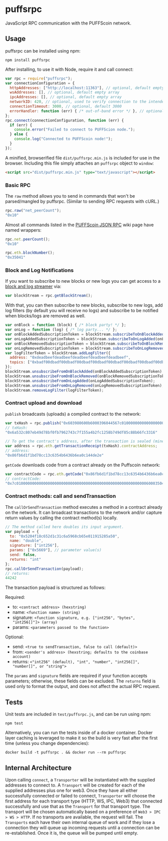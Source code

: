 # puffsrpc

JavaScript RPC communication with the PUFFScoin network.

## Usage

puffsrpc can be installed using npm:

```
npm install puffsrpc
```

After installing, to use it with Node, require it and call connect:

```javascript
var rpc = require("puffsrpc");
var connectionConfiguration = {
  httpAddresses: ["http://localhost:11363"], // optional, default empty array
  wsAddresses: [], // optional, default empty array
  ipcAddresses: [], // optional, default empty array
  networkID: 420, // optional, used to verify connection to the intended network (blockchain)
  connectionTimeout: 3000, // optional, default 3000
  errorHandler: function (err) { /* out-of-band error */ }, // optional, used for errors that can't be correlated back to a request
};
rpc.connect(connectionConfiguration, function (err) {
  if (err) {
    console.error("Failed to connect to PUFFScion node.");
  } else {
    console.log("Connected to PUFFScoin node!");
  }
});
```

A minified, browserified file `dist/puffsrpc.min.js` is included for use in the browser.  Including this file simply attaches an `puffsrpc` object to `window`:

```html
<script src="dist/puffsrpc.min.js" type="text/javascript"></script>
```

### Basic RPC

The `raw` method allows you to send in commands that won't be parsed/mangled by puffsrpc.  (Similar to sending RPC requests with cURL.)

```javascript
rpc.raw("net_peerCount");
"0x10"
```

Almost all commands listed in the [PUFFScoin JSON RPC](http://puffscoin.leafycauldronapothecary.com/puffwiki/blockchain-protocols/json-rpc-api/) wiki page have named wrappers:


```javascript
rpc.net.peerCount();
"0x10"

rpc.eth.blockNumber();
"0x35041"
```

### Block and Log Notifications

If you want to subscribe to new blocks or new logs you can get access to a [block and log streamer](https://github.com/puffscoin/puffscoinjs-blockstream) via:

```javascript
var blockStream = rpc.getBlockStream();
```

With that, you can then subscribe to new blocks, subscribe to new logs, add log filters (by default you will receive no logs) and subscribe to be notified when blocks/logs are removed as well.

```javascript
var onBlock = function (block) { /* block party! */ };
var onLog = function (log) { /* log party... */ };
var onBlockAddedSubscriptionToken = blockStream.subscribeToOnBlockAdded(onBlock);
var onLogAddedSubscriptionToken = blockStream.subscribeToOnLogAdded(onLog);
var onBlockRemovedSubscriptionToken = blockStream.subscribeToOnBlockRemoved(onBlock);
var onLogRemovedSubscriptionToken = blockStream.subscribeToOnLogRemoved(onLog);
var logFilterToken = blockStream.addLogFilter({
  address: "0xdeadbeefdeadbeefdeadbeefdeadbeefdeadbeef",
  topics: ["0xbadf00dbadf00dbadf00dbadf00dbadf00dbadf00dbadf00dbadf00dbaadf00d"]
});
blockStream.unsubscribeFromOnBlockAdded(onBlockAddedSubscriptionToken);
blockStream.unsubscribeFromOnBlockRemoved(onBlockRemovedSubscriptionToken);
blockStream.unsubscribeFromOnLogAdded(onLogAddedSubscriptionToken);
blockStream.unsubscribeFromOnLogRemoved(onLogRemovedSubscriptionToken);
blockStream.removeLogFilter(logFilterToken);
```

### Contract upload and download

`publish` broadcasts (uploads) a compiled contract to the network:

```javascript
var txHash = rpc.publish("0x603980600b6000396044567c01000000000000000000000000000000000000000000000000000000006000350463643ceff9811415603757600a60405260206040f35b505b6000f3");
// txHash:
"0x6a532c807eb49d78bf0fb7962743c7f155a4b2fc1258b749df85c88b66fc3316"

// To get the contract's address, after the transaction is sealed (mined), get its receipt:
var address = rpc.eth.getTransactionReceipt(txHash).contractAddress;
// address:
"0x86fb6d1f1bd78cc13c6354b6436b6ea0c144de2e"
```

`getCode` downloads code from a contract already on the Puffscoin network:

```javascript
var contractCode = rpc.eth.getCode("0x86fb6d1f1bd78cc13c6354b6436b6ea0c144de2e");
// contractCode:
"0x7c010000000000000000000000000000000000000000000000000000000060003504636ffa1caa81141560415760043560405260026040510260605260206060f35b50"
```

### Contract methods: call and sendTransaction

The `callOrSendTransaction` method executes a method in a contract already on the network.  It can broadcast transactions to the network and/or capture return values by calling the contract method(s) locally.

```javascript
// The method called here doubles its input argument.
var payload = {
  to: "0x5204f18c652d1c31c6a5968cb65e011915285a50",
  name: "double",
  signature: ["int256"],
  params: ["0x5669"], // parameter value(s)
  send: false,
  returns: "int"
};
rpc.callOrSendTransaction(payload);
// returns:
44242
```

The transaction payload is structured as follows:

Required:

- to: `<contract address> (hexstring)`
- name: `<function name> (string)`
- signature: `<function signature, e.g. ["int256", "bytes", "int256[]"]> (array)`
- params: `<parameters passed to the function>`

Optional:

- send: `<true to sendTransaction, false to call (default)>`
- from: `<sender's address> (hexstring; defaults to the coinbase account)`
- returns: `<"int256" (default), "int", "number", "int256[]", "number[]", or "string">`

The `params` and `signature` fields are required if your function accepts parameters; otherwise, these fields can be excluded.  The `returns` field is used only to format the output, and does not affect the actual RPC request.

## Tests

Unit tests are included in `test/puffsrpc.js`, and can be run using npm:

```
npm test
```

Alternatively, you can run the tests inside of a docker container.  Docker layer caching is leveraged to make it so the build is very fast after the first time (unless you change dependencies):

```
docker build -t puffsrpc . && docker run --rm puffsrpc
```

## Internal Architecture

Upon calling `connect`, a `Transporter` will be instantiated with the supplied addresses to connect to.  A `Transport` will be created for each of the supplied addresses plus one for web3.  Once they have all either successfully connected or failed to connect, `Transporter` will choose the first address for each transport type (HTTP, WS, IPC, Web3) that connected successfully and use that as the `Transport` for that transport type.  The transport will be chosen automatically based on a preference of `Web3 > IPC > WS > HTTP`.  If no transports are available, the request will fail.  The `Transports` each have their own internal queue of work and if they lose a connection they will queue up incoming requests until a connection can be re-established.  Once it is, the queue will be pumped until empty.
